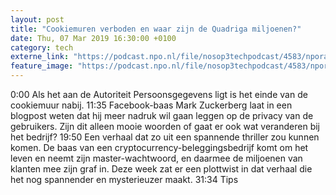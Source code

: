 ```yaml
---
layout: post
title: "Cookiemuren verboden en waar zijn de Quadriga miljoenen?"
date: Thu, 07 Mar 2019 16:30:00 +0100
category: tech
externe_link: "https://podcast.npo.nl/file/nosop3techpodcast/4583/nporadio1_nosop3techpodcast_20190307_cookiemuren-verboden-en-waar-zijn-de-quadriga-miljoenen_HS63KV.mp3"
feature_image: "https://podcast.npo.nl/file/nosop3techpodcast/4583/nporadio1_nosop3techpodcast_20190307_cookiemuren-verboden-en-waar-zijn-de-quadriga-miljoenen_HS63KV.mp3"
---
```


0:00 Als het aan de Autoriteit Persoonsgegevens ligt is het einde van de cookiemuur nabij.
11:35 Facebook-baas Mark Zuckerberg laat in een blogpost weten dat hij meer nadruk wil gaan leggen op de privacy van de gebruikers. Zijn dit alleen mooie woorden of gaat er ook wat veranderen bij het bedrijf?
19:50 Een verhaal dat zo uit een spannende thriller zou kunnen komen. De baas van een cryptocurrency-beleggingsbedrijf komt om het leven en neemt zijn master-wachtwoord, en daarmee de miljoenen van klanten mee zijn graf in. Deze week zat er een plottwist in dat verhaal die het nog spannender en mysterieuzer maakt.
31:34 Tips
